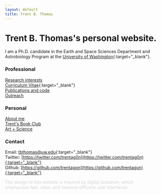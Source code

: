 ```yaml
---
layout: default
title: Trent B. Thomas
---
```

# Trent B. Thomas's personal website.

I am a Ph.D. candidate in the Earth and Space Sciences Department and Astrobiology Program at the [University of Washington](https://ess.uw.edu/people/trent-thomas/){:target="_blank"}. 

### Professional

[Research interests](/pages/research_interests.md) \
[Curriculum Vitae](assets/tthomas_cv.pdf){:target="_blank"} \
[Publications and code](/pages/publications_and_code.md) \
[Outreach](/pages/outreach.md)

### Personal

[About me](/pages/about.md) \
[Trent's Book Club](/pages/trents_book_club.md) \
[Art + Science](/pages/creative_coding.md)

### Contact

Email: [tbthomas@uw.edu](mailto:tbthomas@uw.edu){:target="_blank"} \
Twitter: [https://twitter.com/trentag0n](https://twitter.com/trentag0n){:target="_blank"} \
Github: [https://github.com/trentagon](https://github.com/trentagon){:target="_blank"}

<div style="color: lightgray;">
    The design of this website is inspired by digital brutalism, which emphasizes fast, clear, and memory-efficient user interfaces.
</div>